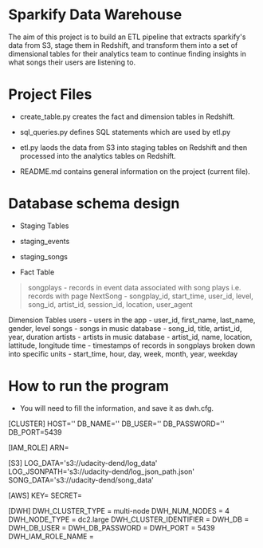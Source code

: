 # Sparkify Data Warehouse 

The aim of this project is to build an ETL pipeline that extracts sparkify's data from S3, stage them in Redshift, and transform them into a set of dimensional tables for their analytics team to continue finding insights in what songs their users are listening to.


# Project Files

- create_table.py creates the fact and dimension tables in Redshift.

- sql_queries.py defines SQL statements which are used by etl.py

- etl.py laods the data from S3 into staging tables on Redshift and then processed into the analytics tables on Redshift.

- README.md contains general information on the project (current file).



# Database schema design

* Staging Tables

- staging_events

- staging_songs


* Fact Table

> songplays - records in event data associated with song plays i.e. records with page 
> NextSong - songplay_id, start_time, user_id, level, song_id, artist_id, session_id, 
> location, user_agent

Dimension Tables
users - users in the app - user_id, first_name, last_name, gender, level
songs - songs in music database - song_id, title, artist_id, year, duration
artists - artists in music database - artist_id, name, location, lattitude, longitude
time - timestamps of records in songplays broken down into specific units - start_time, hour, day, week, month, year, weekday



# How to run the program

- You will need to fill the information, and save it as dwh.cfg.
 
[CLUSTER]
HOST=''
DB_NAME=''
DB_USER=''
DB_PASSWORD=''
DB_PORT=5439

[IAM_ROLE]
ARN=

[S3]
LOG_DATA='s3://udacity-dend/log_data'
LOG_JSONPATH='s3://udacity-dend/log_json_path.json'
SONG_DATA='s3://udacity-dend/song_data'

[AWS]
KEY=
SECRET=

[DWH]
DWH_CLUSTER_TYPE       = multi-node
DWH_NUM_NODES          = 4
DWH_NODE_TYPE          = dc2.large
DWH_CLUSTER_IDENTIFIER = 
DWH_DB                 = 
DWH_DB_USER            = 
DWH_DB_PASSWORD        = 
DWH_PORT               = 5439
DWH_IAM_ROLE_NAME      = 
```